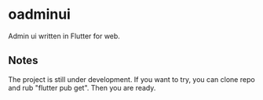 # oadminui

Admin ui written in Flutter for web.

## Notes

The project is still under development. If you want to try, you can clone repo and rub "flutter pub get". Then you are ready.
